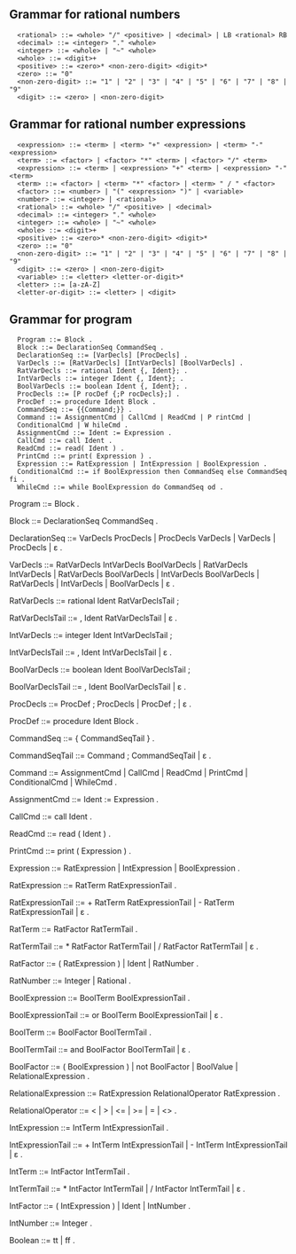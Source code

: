 

## Grammar for rational numbers

      <rational> ::= <whole> "/" <positive> | <decimal> | LB <rational> RB
      <decimal> ::= <integer> "." <whole>
      <integer> ::= <whole> | "~" <whole>
      <whole> ::= <digit>+
      <positive> ::= <zero>* <non-zero-digit> <digit>*
      <zero> ::= "0"
      <non-zero-digit> ::= "1" | "2" | "3" | "4" | "5" | "6" | "7" | "8" | "9"
      <digit> ::= <zero> | <non-zero-digit>

## Grammar for rational number expressions

      <expression> ::= <term> | <term> "+" <expression> | <term> "-" <expression>
      <term> ::= <factor> | <factor> "*" <term> | <factor> "/" <term>
      <expression> ::= <term> | <expression> "+" <term> | <expression> "-" <term>
      <term> ::= <factor> | <term> "*" <factor> | <term> " / " <factor>
      <factor> ::= <number> | "(" <expression> ")" | <variable>
      <number> ::= <integer> | <rational>
      <rational> ::= <whole> "/" <positive> | <decimal>
      <decimal> ::= <integer> "." <whole>
      <integer> ::= <whole> | "~" <whole>
      <whole> ::= <digit>+
      <positive> ::= <zero>* <non-zero-digit> <digit>*
      <zero> ::= "0"
      <non-zero-digit> ::= "1" | "2" | "3" | "4" | "5" | "6" | "7" | "8" | "9"
      <digit> ::= <zero> | <non-zero-digit>
      <variable> ::= <letter> <letter-or-digit>*
      <letter> ::= [a-zA-Z]
      <letter-or-digit> ::= <letter> | <digit>


## Grammar for program
      Program ::= Block .
      Block ::= DeclarationSeq CommandSeq .
      DeclarationSeq ::= [VarDecls] [ProcDecls] .
      VarDecls ::= [RatVarDecls] [IntVarDecls] [BoolVarDecls] .
      RatVarDecls ::= rational Ident {, Ident}; .
      IntVarDecls ::= integer Ident {, Ident}; .
      BoolVarDecls ::= boolean Ident {, Ident}; .
      ProcDecls ::= [P rocDef {;P rocDecls};] .
      ProcDef ::= procedure Ident Block .
      CommandSeq ::= {{Command;}} .
      Command ::= AssignmentCmd | CallCmd | ReadCmd | P rintCmd |
      ConditionalCmd | W hileCmd .
      AssignmentCmd ::= Ident := Expression .
      CallCmd ::= call Ident .
      ReadCmd ::= read( Ident ) .
      PrintCmd ::= print( Expression ) .
      Expression ::= RatExpression | IntExpression | BoolExpression .
      ConditionalCmd ::= if BoolExpression then CommandSeq else CommandSeq fi .
      WhileCmd ::= while BoolExpression do CommandSeq od .


Program ::= Block .

Block ::= DeclarationSeq CommandSeq .

DeclarationSeq ::= VarDecls ProcDecls | ProcDecls VarDecls | VarDecls | ProcDecls | ε .

VarDecls ::= RatVarDecls IntVarDecls BoolVarDecls | RatVarDecls IntVarDecls | RatVarDecls BoolVarDecls | IntVarDecls BoolVarDecls | RatVarDecls | IntVarDecls | BoolVarDecls | ε .

RatVarDecls ::= rational Ident RatVarDeclsTail ;

RatVarDeclsTail ::= , Ident RatVarDeclsTail | ε .

IntVarDecls ::= integer Ident IntVarDeclsTail ;

IntVarDeclsTail ::= , Ident IntVarDeclsTail | ε .

BoolVarDecls ::= boolean Ident BoolVarDeclsTail ;

BoolVarDeclsTail ::= , Ident BoolVarDeclsTail | ε .

ProcDecls ::= ProcDef ; ProcDecls | ProcDef ; | ε .

ProcDef ::= procedure Ident Block .

CommandSeq ::= { CommandSeqTail } .

CommandSeqTail ::= Command ; CommandSeqTail | ε .

Command ::= AssignmentCmd | CallCmd | ReadCmd | PrintCmd | ConditionalCmd | WhileCmd .

AssignmentCmd ::= Ident := Expression .

CallCmd ::= call Ident .

ReadCmd ::= read ( Ident ) .

PrintCmd ::= print ( Expression ) .

Expression ::= RatExpression | IntExpression | BoolExpression .

RatExpression ::= RatTerm RatExpressionTail .

RatExpressionTail ::= + RatTerm RatExpressionTail | - RatTerm RatExpressionTail | ε .

RatTerm ::= RatFactor RatTermTail .

RatTermTail ::= * RatFactor RatTermTail | / RatFactor RatTermTail | ε .

RatFactor ::= ( RatExpression ) | Ident | RatNumber .

RatNumber ::= Integer | Rational .

BoolExpression ::= BoolTerm BoolExpressionTail .

BoolExpressionTail ::= or BoolTerm BoolExpressionTail | ε .

BoolTerm ::= BoolFactor BoolTermTail .

BoolTermTail ::= and BoolFactor BoolTermTail | ε .

BoolFactor ::= ( BoolExpression ) | not BoolFactor | BoolValue | RelationalExpression .

RelationalExpression ::= RatExpression RelationalOperator RatExpression .

RelationalOperator ::= < | > | <= | >= | = | <> .

IntExpression ::= IntTerm IntExpressionTail .

IntExpressionTail ::= + IntTerm IntExpressionTail | - IntTerm IntExpressionTail | ε .

IntTerm ::= IntFactor IntTermTail .

IntTermTail ::= * IntFactor IntTermTail | / IntFactor IntTermTail | ε .

IntFactor ::= ( IntExpression ) | Ident | IntNumber .

IntNumber ::= Integer .

Boolean ::= tt | ff .


